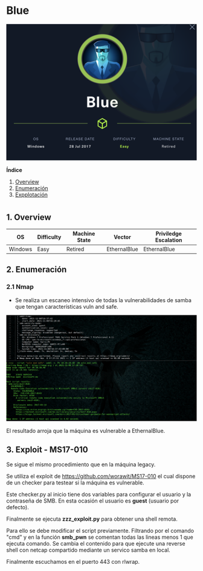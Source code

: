 # Blue

![](./images/blue.png)

**Índice**   
1. [Overview](#id1)
2. [Enumeración](#id2)
3. [Expplotación](#id3)

#
## 1. Overview<a name="id1"></a>


|OS|Difficulty|Machine State|Vector|Priviledge Escalation|
|-|-|-|-|-|
|Windows|Easy|Retired|EthernalBlue|EthernalBlue|

## 2. Enumeración<a name="id2"></a>

### 2.1 Nmap

* Se realiza un escaneo intensivo de todas la vulnerabilidades de samba que tengan características vuln and safe.

![](./images/nmap.png)

El resultado arroja que la máquina es vulnerable a EthernalBlue.

## 3. Exploit - MS17-010<a name="id3"></a>

Se sigue el mismo procedimiento que en la máquina legacy.

Se utiliza el exploit de https://github.com/worawit/MS17-010 el cual dispone de un checker para testear si la máquina es vulnerable.

Este checker.py al inicio tiene dos variables para configurar el usuario y la contraseña de SMB. En esta ocasión el usuario es **guest** (usuario por defecto).

Finalmente se ejecuta **zzz_exploit.py** para obtener una shell remota. 

Para ello se debe modificar el script previamente. Filtrando por el comando "cmd" y en la función **smb_pwn** se comentan todas las lineas menos 1 que ejecuta comando. Se cambia el contenido para que ejecute una reverse shell con netcap compartido mediante un servico samba en local.

Finalmente escuchamos en el puerto 443 con rlwrap.
